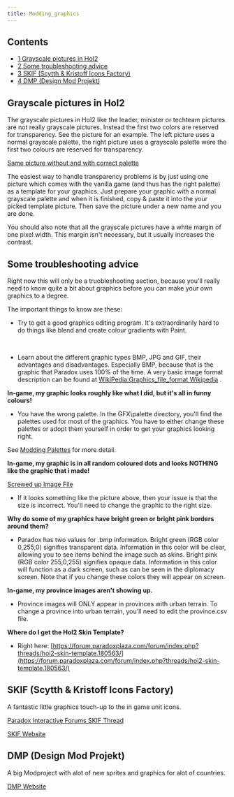 ```yaml
---
title: Modding_graphics
---
```



## Contents

-   [ 1 Grayscale pictures in HoI2 ](#Grayscale_pictures_in_HoI2)
-   [ 2 Some troubleshooting advice ](#Some_troubleshooting_advice)
-   [ 3 SKIF (Scytth & Kristoff Icons Factory)
    ](#SKIF_.28Scytth_.26_Kristoff_Icons_Factory.29)
-   [ 4 DMP (Design Mod Projekt) ](#DMP_.28Design_Mod_Projekt.29)

##  Grayscale pictures in HoI2 

The grayscale pictures in HoI2 like the leader, minister or techteam
pictures are not really grayscale pictures. Instead the first two colors
are reserved for transparency. See the picture for an example. The left
picture uses a normal grayscale palette, the right picture uses a
grayscale palette were the first two colours are reserved for
transparency.

[Same picture without and with correct
palette](/wiki/index.php?title=Special:Upload&wpDestFile=Greyscale_transparency.png "File:Greyscale transparency.png")

The easiest way to handle transparency problems is by just using one
picture which comes with the vanilla game (and thus has the right
palette) as a template for your graphics. Just prepare your graphic with
a normal grayscale palette and when it is finished, copy & paste it into
the your picked template picture. Then save the picture under a new name
and you are done.

You should also note that all the grayscale pictures have a white margin
of one pixel width. This margin isn't necessary, but it usually
increases the contrast.

##  Some troubleshooting advice 

Right now this will only be a truobleshooting section, because you'll
really need to know quite a bit about graphics before you can make your
own graphics to a degree.

The important things to know are these:

-   Try to get a good graphics editing program. It's extraordinarily
    hard to do things like blend and create colour gradients with Paint.

&nbsp;

-   Learn about the different graphic types BMP, JPG and GIF, their
    advantages and disadvantages. Especially BMP, because that is the
    graphic that Paradox uses 100% of the time. A very basic image
    format description can be found at [WikiPedia:Graphics_file_format
    Wikipedia](http://en.wikipedia.org/wiki/Graphics_file_format_Wikipedia "wikipedia:Graphics file format Wikipedia")
    .

**In-game, my graphic looks roughly like what I did, but it's all in
funny colours!**

-   You have the wrong palette. In the GFX\palette directory, you'll
    find the palettes used for most of the graphics. You have to either
    change these palettes or adopt them yourself in order to get your
    graphics looking right.

See [Modding Palettes](/wiki/Modding_Palettes "Modding Palettes") for
more detail.

**In-game, my graphic is in all random coloured dots and looks NOTHING
like the graphic that i made!**

[Screwed up Image
File](/wiki/index.php?title=Special:Upload&wpDestFile=Problem1.gif "File:Problem1.gif")

-   If it looks something like the picture above, then your issue is
    that the size is incorrect. You'll need to change the graphic to the
    right size.

**Why do some of my graphics have bright green or bright pink borders
around them?**

-   Paradox has two values for .bmp information. Bright green (RGB color
    0,255,0) signifies transparent data. Information in this color will
    be clear, allowing you to see items behind the image such as skins.
    Bright pink (RGB color 255,0,255) signifies opaque data. Information
    in this color will function as a dark screen, such as can be seen in
    the diplomacy screen. Note that if you change these colors they will
    appear on screen.

**In-game, my province images aren't showing up.**

-   Province images will ONLY appear in provinces with urban terrain. To
    change a province into urban terrain, you'll need to edit the
    province.csv file.

**Where do I get the HoI2 Skin Template?**

-   Right here:
    [https://forum.paradoxplaza.com/forum/index.php?threads/hoi2-skin-template.180563/](https://forum.paradoxplaza.com/forum/index.php?threads/hoi2-skin-template.180563/)

##    SKIF (Scytth & Kristoff Icons Factory) 

A fantastic little graphics touch-up to the in game unit icons.

[Paradox Interactive Forums SKIF
Thread](https://forum.paradoxplaza.com/forum/index.php?threads/skif-icons-for-hoi2-dd.236771/)

[SKIF Website](http://www.star.net.pl/~scytth/hoi2/page/index.html)

  

##    DMP (Design Mod Projekt) 

A big Modproject with alot of new sprites and graphics for alot of
countries.

[DMP Website](https://www.designmodproject.de/)
